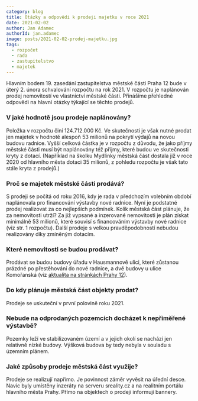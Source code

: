 ```yaml
---
category: blog
title: Otázky a odpovědi k prodeji majetku v roce 2021
date: 2021-02-02
author: Jan Adamec
authorId: jan.adamec
image: posts/2021-02-02-prodej-majetku.jpg
tags:
  - rozpočet
  - rada
  - zastupitelstvo
  - majetek
---
```


Hlavním bodem 19. zasedání zastupitelstva městské části Praha 12 bude v úterý 2. února schvalování rozpočtu na rok 2021. V rozpočtu je naplánován prodej nemovitostí ve vlastnictví městské části. Přinášíme přehledné odpovědi na hlavní otázky týkající se těchto prodejů.

### V jaké hodnotě jsou prodeje naplánovány?

Položka v rozpočtu činí 124.712.000 Kč. Ve skutečnosti je však nutné prodat jen majetek v hodnotě alespoň 53 milionů na pokrytí výdajů na novou budovu radnice. Vyšší celková částka je v rozpočtu z důvodu, že jako příjmy městské části musí být naplánovány též příjmy, které budou ve skutečnosti kryty z dotací. (Například na školku Mydlinky městská část dostala již v roce 2020 od hlavního města dotaci 35 milionů, z pohledu rozpočtu je však tato stále kryta z prodejů.)

### Proč se majetek městské části prodává?

S prodeji se počítá od roku 2016, kdy je rada v předchozím volebním období naplánovala pro financování výstavby nové radnice. Nyní je podstatné prodej realizovat za co nejlepších podmínek.
Kolik městská část plánuje, že za nemovitosti utrží?
Za již vypsané a inzerované nemovitosti je plán získat minimálně 53 milionů, které souvisí s financováním výstavby nové radnice (viz str. 1 rozpočtu). Další prodeje s velkou pravděpodobností nebudou realizovány díky zmíněným dotacím.

### Které nemovitosti se budou prodávat?

Prodávat se budou budovy úřadu v Hausmannově ulici, které zůstanou prázdné po přestěhování do nové radnice, a dvě budovy u ulice Komořanská (viz [aktualita na stránkách Prahy 12](https://www.praha12.cz/praha-12-nabizi-k-prodeji-nekolik-objektu/d-80910)).

### Do kdy plánuje městská část objekty prodat?

Prodeje se uskuteční v první polovině roku 2021.

### Nebude na odprodaných pozemcích docházet k nepřiměřené výstavbě?

Pozemky leží ve stabilizovaném území a v jejich okolí se nachází jen relativně nízké budovy. Výšková budova by tedy nebyla v souladu s územním plánem.

### Jaké způsoby prodeje městská část využije?

Prodeje se realizují napřímo. Je povinnost záměr vyvěsit na úřední desce. Navíc byly umístěny inzeráty na serveru sreality.cz a na realitním portálu hlavního města Prahy. Přímo na objektech o prodeji informují bannery.
